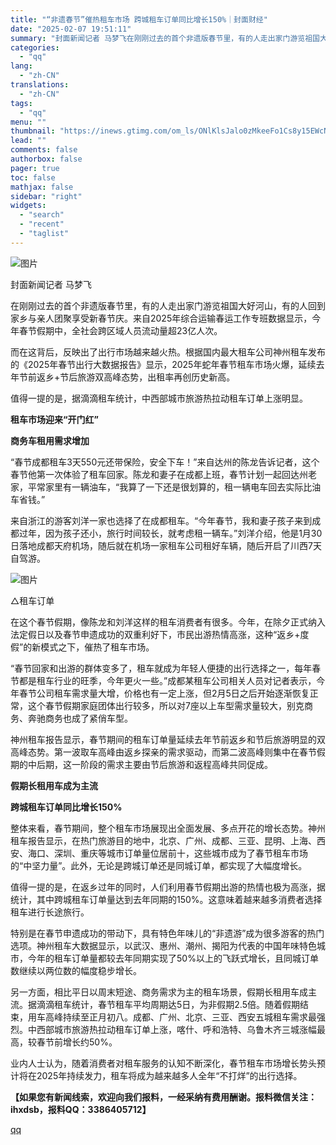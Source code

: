 ```yaml
---
title: "“非遗春节”催热租车市场 跨城租车订单同比增长150%｜封面财经"
date: "2025-02-07 19:51:11"
summary: "封面新闻记者 马梦飞在刚刚过去的首个非遗版春节里，有的人走出家门游览祖国大好河山，有的人回到家乡与亲..."
categories:
  - "qq"
lang:
  - "zh-CN"
translations:
  - "zh-CN"
tags:
  - "qq"
menu: ""
thumbnail: "https://inews.gtimg.com/om_ls/ONlKlsJalo0zMkeeFo1Cs8y15EWcN8YcjReexFTsApy3AAA_640360/0"
lead: ""
comments: false
authorbox: false
pager: true
toc: false
mathjax: false
sidebar: "right"
widgets:
  - "search"
  - "recent"
  - "taglist"
---
```


![图片](https://inews.gtimg.com/news_bt/OPLiXWZvne_YeJ1GxaszII6FpmSDrcDVcgMeO72lyEPloAA/641)

封面新闻记者 马梦飞

在刚刚过去的首个非遗版春节里，有的人走出家门游览祖国大好河山，有的人回到家乡与亲人团聚享受新春节庆。来自2025年综合运输春运工作专班数据显示，今年春节假期中，全社会跨区域人员流动量超23亿人次。

而在这背后，反映出了出行市场越来越火热。根据国内最大租车公司神州租车发布的《2025年春节出行大数据报告》显示，2025年蛇年春节租车市场火爆，延续去年节前返乡+节后旅游双高峰态势，出租率再创历史新高。

值得一提的是，据滴滴租车统计，中西部城市旅游热拉动租车订单上涨明显。

**租车市场迎来“开门红”**

**商务车租用需求增加**

“春节成都租车3天550元还带保险，安全下车！”来自达州的陈龙告诉记者，这个春节他第一次体验了租车回家。陈龙和妻子在成都上班，春节计划一起回达州老家，平常家里有一辆油车，“我算了一下还是很划算的，租一辆电车回去实际比油车省钱。”

来自浙江的游客刘洋一家也选择了在成都租车。“今年春节，我和妻子孩子来到成都过年，因为孩子还小，旅行时间较长，就考虑租一辆车。”刘洋介绍，他是1月30日落地成都天府机场，随后就在机场一家租车公司租好车辆，随后开启了川西7天自驾游。

![图片](https://inews.gtimg.com/news_bt/OHujoNkCwvGI3xBgb0nO8kFiI758a51KAaKpWksiuFgt4AA/641)

△租车订单

在这个春节假期，像陈龙和刘洋这样的租车消费者有很多。今年，在除夕正式纳入法定假日以及春节申遗成功的双重利好下，市民出游热情高涨，这种“返乡+度假”的新模式之下，催热了租车市场。

“春节回家和出游的群体变多了，租车就成为年轻人便捷的出行选择之一，每年春节都是租车行业的旺季，今年更火一些。”成都某租车公司相关人员对记者表示，今年春节公司租车需求量大增，价格也有一定上涨，但2月5日之后开始逐渐恢复正常，这个春节假期家庭团体出行较多，所以对7座以上车型需求量较大，别克商务、奔驰商务也成了紧俏车型。

神州租车报告显示，春节期间的租车订单量延续去年节前返乡和节后旅游明显的双高峰态势。第一波取车高峰由返乡探亲的需求驱动，而第二波高峰则集中在春节假期的中后期，这一阶段的需求主要由节后旅游和返程高峰共同促成。

**假期长租用车成为主流**

**跨城租车订单同比增长150%**

整体来看，春节期间，整个租车市场展现出全面发展、多点开花的增长态势。神州租车报告显示，在热门旅游目的地中，北京、广州、成都、三亚、昆明、上海、西安、海口、深圳、重庆等城市订单量位居前十，这些城市成为了春节租车市场的“中坚力量”。此外，无论是跨城订单还是同城订单，都实现了大幅度增长。

值得一提的是，在返乡过年的同时，人们利用春节假期出游的热情也极为高涨，据统计，其中跨城租车订单量达到去年同期的150%。这意味着越来越多消费者选择租车进行长途旅行。

特别是在春节申遗成功的带动下，具有特色年味儿的“非遗游”成为很多游客的热门选项。神州租车大数据显示，以武汉、惠州、潮州、揭阳为代表的中国年味特色城市，今年的租车订单量都较去年同期实现了50%以上的飞跃式增长，且同城订单数继续以两位数的幅度稳步增长。

另一方面，相比平日以周末短途、商务需求为主的租车场景，假期长租用车成主流。据滴滴租车统计，春节租车平均周期达5日，为非假期2.5倍。随着假期结束，用车高峰持续至正月初八。成都、广州、北京、三亚、西安五城租车需求最强烈。中西部城市旅游热拉动租车订单上涨，喀什、呼和浩特、乌鲁木齐三城涨幅最高，较春节前增长约50%。

业内人士认为，随着消费者对租车服务的认知不断深化，春节租车市场增长势头预计将在2025年持续发力，租车将成为越来越多人全年“不打烊”的出行选择。

**【如果您有新闻线索，欢迎向我们报料，一经采纳有费用酬谢。报料微信关注：ihxdsb，报料QQ：3386405712】**

[qq](https://new.qq.com/rain/a/20250207A087I800)
